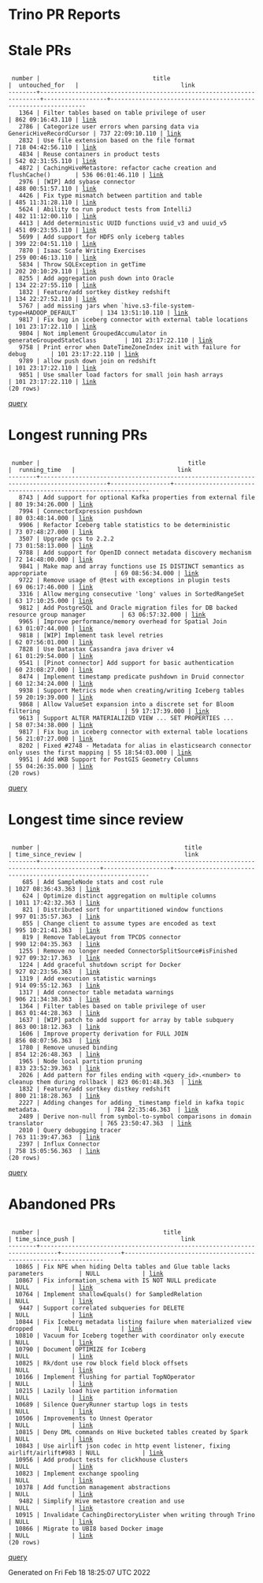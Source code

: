 Trino PR Reports
=======

#  Stale PRs
<pre><code>
 number |                                title                                 |  untouched_for   |                             link                              
--------+----------------------------------------------------------------------+------------------+---------------------------------------------------------------
   1364 | Filter tables based on table privilege of user                       | 862 09:16:43.110 | <a href="https://github.com/trinodb/trino/pull/1364">link</a> 
   2786 | Categorize user errors when parsing data via GenericHiveRecordCursor | 737 22:09:10.110 | <a href="https://github.com/trinodb/trino/pull/2786">link</a> 
   2832 | Use file extension based on the file format                          | 718 04:42:56.110 | <a href="https://github.com/trinodb/trino/pull/2832">link</a> 
   4834 | Reuse containers in product tests                                    | 542 02:31:55.110 | <a href="https://github.com/trinodb/trino/pull/4834">link</a> 
   4872 | CachingHiveMetastore: refactor cache creation and flushCache()       | 536 06:01:46.110 | <a href="https://github.com/trinodb/trino/pull/4872">link</a> 
   2976 | [WIP] Add sybase connector                                           | 488 00:51:57.110 | <a href="https://github.com/trinodb/trino/pull/2976">link</a> 
   4426 | Fix type mismatch between partition and table                        | 485 11:31:28.110 | <a href="https://github.com/trinodb/trino/pull/4426">link</a> 
   5624 | Ability to run product tests from IntelliJ                           | 482 11:12:00.110 | <a href="https://github.com/trinodb/trino/pull/5624">link</a> 
   4413 | Add deterministic UUID functions uuid_v3 and uuid_v5                 | 451 09:23:55.110 | <a href="https://github.com/trinodb/trino/pull/4413">link</a> 
   5699 | Add support for HDFS only iceberg tables                             | 399 22:04:51.110 | <a href="https://github.com/trinodb/trino/pull/5699">link</a> 
   7870 | Isaac Scafe Writing Exercises                                        | 259 00:46:13.110 | <a href="https://github.com/trinodb/trino/pull/7870">link</a> 
   5834 | Throw SQLException in getTime                                        | 202 20:10:29.110 | <a href="https://github.com/trinodb/trino/pull/5834">link</a> 
   8255 | Add aggregation push down into Oracle                                | 134 22:27:55.110 | <a href="https://github.com/trinodb/trino/pull/8255">link</a> 
   1832 | Feature/add sortkey distkey redshift                                 | 134 22:27:52.110 | <a href="https://github.com/trinodb/trino/pull/1832">link</a> 
   5767 | add missing jars when `hive.s3-file-system-type=HADOOP_DEFAULT`      | 134 13:51:10.110 | <a href="https://github.com/trinodb/trino/pull/5767">link</a> 
   9817 | Fix bug in iceberg connector with external table locations           | 101 23:17:22.110 | <a href="https://github.com/trinodb/trino/pull/9817">link</a> 
   9804 | Not implement GroupedAccumulator in generateGroupedStateClass        | 101 23:17:22.110 | <a href="https://github.com/trinodb/trino/pull/9804">link</a> 
   9758 | Print error when DateTimeZoneIndex init with failure for debug       | 101 23:17:22.110 | <a href="https://github.com/trinodb/trino/pull/9758">link</a> 
   9789 | allow push down join on redshift                                     | 101 23:17:22.110 | <a href="https://github.com/trinodb/trino/pull/9789">link</a> 
   9851 | Use smaller load factors for small join hash arrays                  | 101 23:17:22.110 | <a href="https://github.com/trinodb/trino/pull/9851">link</a> 
(20 rows)
</code></pre>
[query](https://github.com/nineinchnick/trino-cicd/blob/ffdb9e1fc6a600b58d71d1ca2bbd3edee547e65e/sql/pr/stale-prs.sql)

#  Longest running PRs
<pre><code>
 number |                                          title                                          |  running_time   |                             link                              
--------+-----------------------------------------------------------------------------------------+-----------------+---------------------------------------------------------------
   8743 | Add support for optional Kafka properties from external file                            | 80 19:34:26.000 | <a href="https://github.com/trinodb/trino/pull/8743">link</a> 
   7994 | ConnectorExpression pushdown                                                            | 80 03:48:14.000 | <a href="https://github.com/trinodb/trino/pull/7994">link</a> 
   9906 | Refactor Iceberg table statistics to be deterministic                                   | 73 07:48:27.000 | <a href="https://github.com/trinodb/trino/pull/9906">link</a> 
   3507 | Upgrade gcs to 2.2.2                                                                    | 73 01:58:13.000 | <a href="https://github.com/trinodb/trino/pull/3507">link</a> 
   9788 | Add support for OpenID connect metadata discovery mechanism                             | 72 14:48:00.000 | <a href="https://github.com/trinodb/trino/pull/9788">link</a> 
   9841 | Make map and array functions use IS DISTINCT semantics as appropriate                   | 69 08:56:34.000 | <a href="https://github.com/trinodb/trino/pull/9841">link</a> 
   9722 | Remove usage of @test with exceptions in plugin tests                                   | 69 06:17:46.000 | <a href="https://github.com/trinodb/trino/pull/9722">link</a> 
   3316 | Allow merging consecutive 'long' values in SortedRangeSet                               | 63 17:10:25.000 | <a href="https://github.com/trinodb/trino/pull/3316">link</a> 
   9812 | Add PostgreSQL and Oracle migration files for DB backed resource group manager          | 63 06:57:32.000 | <a href="https://github.com/trinodb/trino/pull/9812">link</a> 
   9965 | Improve performance/memory overhead for Spatial Join                                    | 63 01:07:44.000 | <a href="https://github.com/trinodb/trino/pull/9965">link</a> 
   9818 | [WIP] Implement task level retries                                                      | 62 07:56:01.000 | <a href="https://github.com/trinodb/trino/pull/9818">link</a> 
   7828 | Use Datastax Cassandra java driver v4                                                   | 61 01:29:54.000 | <a href="https://github.com/trinodb/trino/pull/7828">link</a> 
   9541 | [Pinot connector] Add support for basic authentication                                  | 60 23:08:27.000 | <a href="https://github.com/trinodb/trino/pull/9541">link</a> 
   8474 | Implement timestamp predicate pushdown in Druid connector                               | 60 12:34:24.000 | <a href="https://github.com/trinodb/trino/pull/8474">link</a> 
   9938 | Support Metrics mode when creating/writing Iceberg tables                               | 59 20:19:39.000 | <a href="https://github.com/trinodb/trino/pull/9938">link</a> 
   9868 | Allow ValueSet expansion into a discrete set for Bloom filtering                        | 59 17:17:39.000 | <a href="https://github.com/trinodb/trino/pull/9868">link</a> 
   9613 | Support ALTER MATERIALIZED VIEW ... SET PROPERTIES ...                                  | 58 07:34:38.000 | <a href="https://github.com/trinodb/trino/pull/9613">link</a> 
   9817 | Fix bug in iceberg connector with external table locations                              | 56 21:07:27.000 | <a href="https://github.com/trinodb/trino/pull/9817">link</a> 
   8202 | Fixed #2748 - Metadata for alias in elasticsearch connector only uses the first mapping | 55 18:54:03.000 | <a href="https://github.com/trinodb/trino/pull/8202">link</a> 
   9951 | Add WKB Support for PostGIS Geometry Columns                                            | 55 04:26:35.000 | <a href="https://github.com/trinodb/trino/pull/9951">link</a> 
(20 rows)
</code></pre>
[query](https://github.com/nineinchnick/trino-cicd/blob/ffdb9e1fc6a600b58d71d1ca2bbd3edee547e65e/sql/pr/running-prs.sql)

#  Longest time since review
<pre><code>
 number |                                         title                                         | time_since_review |                             link                              
--------+---------------------------------------------------------------------------------------+-------------------+---------------------------------------------------------------
    685 | Add SampleNode stats and cost rule                                                    | 1027 08:36:43.363 | <a href="https://github.com/trinodb/trino/pull/685">link</a>  
    624 | Optimize distinct aggregation on multiple columns                                     | 1011 17:42:32.363 | <a href="https://github.com/trinodb/trino/pull/624">link</a>  
    821 | Distributed sort for unpartitioned window functions                                   | 997 01:35:57.363  | <a href="https://github.com/trinodb/trino/pull/821">link</a>  
    855 | Change client to assume types are encoded as text                                     | 995 10:21:41.363  | <a href="https://github.com/trinodb/trino/pull/855">link</a>  
    819 | Remove TableLayout from TPCDS connector                                               | 990 12:04:35.363  | <a href="https://github.com/trinodb/trino/pull/819">link</a>  
   1255 | Remove no longer needed ConnectorSplitSource#isFinished                               | 927 09:32:17.363  | <a href="https://github.com/trinodb/trino/pull/1255">link</a> 
   1224 | Add graceful shutdown script for Docker                                               | 927 02:23:56.363  | <a href="https://github.com/trinodb/trino/pull/1224">link</a> 
   1319 | Add execution statistic warnings                                                      | 914 09:55:12.363  | <a href="https://github.com/trinodb/trino/pull/1319">link</a> 
   1317 | Add connector table metadata warnings                                                 | 906 21:34:38.363  | <a href="https://github.com/trinodb/trino/pull/1317">link</a> 
   1364 | Filter tables based on table privilege of user                                        | 863 01:44:28.363  | <a href="https://github.com/trinodb/trino/pull/1364">link</a> 
   1637 | [WIP] patch to add support for array by table subquery                                | 863 00:18:12.363  | <a href="https://github.com/trinodb/trino/pull/1637">link</a> 
   1606 | Improve property derivation for FULL JOIN                                             | 856 08:07:56.363  | <a href="https://github.com/trinodb/trino/pull/1606">link</a> 
   1780 | Remove unused binding                                                                 | 854 12:26:48.363  | <a href="https://github.com/trinodb/trino/pull/1780">link</a> 
   1965 | Node local partition pruning                                                          | 833 23:52:39.363  | <a href="https://github.com/trinodb/trino/pull/1965">link</a> 
   2026 | Add pattern for files ending with &lt;query_id&gt;.&lt;number&gt; to cleanup them during rollback | 823 06:01:48.363  | <a href="https://github.com/trinodb/trino/pull/2026">link</a> 
   1832 | Feature/add sortkey distkey redshift                                                  | 800 21:18:28.363  | <a href="https://github.com/trinodb/trino/pull/1832">link</a> 
   2227 | Adding changes for adding _timestamp field in kafka topic metadata.                   | 784 22:35:46.363  | <a href="https://github.com/trinodb/trino/pull/2227">link</a> 
   2489 | Derive non-null from symbol-to-symbol comparisons in domain translator                | 765 23:50:47.363  | <a href="https://github.com/trinodb/trino/pull/2489">link</a> 
   2010 | Query debugging tracer                                                                | 763 11:39:47.363  | <a href="https://github.com/trinodb/trino/pull/2010">link</a> 
   2397 | Influx Connector                                                                      | 758 15:05:56.363  | <a href="https://github.com/trinodb/trino/pull/2397">link</a> 
(20 rows)
</code></pre>
[query](https://github.com/nineinchnick/trino-cicd/blob/ffdb9e1fc6a600b58d71d1ca2bbd3edee547e65e/sql/pr/awaiting-review.sql)

#  Abandoned PRs
<pre><code>
 number |                                   title                                   | time_since_push |                              link                              
--------+---------------------------------------------------------------------------+-----------------+----------------------------------------------------------------
  10865 | Fix NPE when hiding Delta tables and Glue table lacks parameters          | NULL            | <a href="https://github.com/trinodb/trino/pull/10865">link</a> 
  10867 | Fix information_schema with IS NOT NULL predicate                         | NULL            | <a href="https://github.com/trinodb/trino/pull/10867">link</a> 
  10764 | Implement shallowEquals() for SampledRelation                             | NULL            | <a href="https://github.com/trinodb/trino/pull/10764">link</a> 
   9447 | Support correlated subqueries for DELETE                                  | NULL            | <a href="https://github.com/trinodb/trino/pull/9447">link</a>  
  10844 | Fix Iceberg metadata listing failure when materialized view dropped       | NULL            | <a href="https://github.com/trinodb/trino/pull/10844">link</a> 
  10810 | Vacuum for Iceberg together with coordinator only execute                 | NULL            | <a href="https://github.com/trinodb/trino/pull/10810">link</a> 
  10790 | Document OPTIMIZE for Iceberg                                             | NULL            | <a href="https://github.com/trinodb/trino/pull/10790">link</a> 
  10825 | Rk/dont use row block field block offsets                                 | NULL            | <a href="https://github.com/trinodb/trino/pull/10825">link</a> 
  10166 | Implement flushing for partial TopNOperator                               | NULL            | <a href="https://github.com/trinodb/trino/pull/10166">link</a> 
  10215 | Lazily load hive partition information                                    | NULL            | <a href="https://github.com/trinodb/trino/pull/10215">link</a> 
  10689 | Silence QueryRunner startup logs in tests                                 | NULL            | <a href="https://github.com/trinodb/trino/pull/10689">link</a> 
  10506 | Improvements to Unnest Operator                                           | NULL            | <a href="https://github.com/trinodb/trino/pull/10506">link</a> 
  10815 | Deny DML commands on Hive bucketed tables created by Spark                | NULL            | <a href="https://github.com/trinodb/trino/pull/10815">link</a> 
  10843 | Use airlift json codec in http event listener, fixing airlift/airlift#983 | NULL            | <a href="https://github.com/trinodb/trino/pull/10843">link</a> 
  10956 | Add product tests for clickhouse clusters                                 | NULL            | <a href="https://github.com/trinodb/trino/pull/10956">link</a> 
  10823 | Implement exchange spooling                                               | NULL            | <a href="https://github.com/trinodb/trino/pull/10823">link</a> 
  10378 | Add function management abstractions                                      | NULL            | <a href="https://github.com/trinodb/trino/pull/10378">link</a> 
   9482 | Simplify Hive metastore creation and use                                  | NULL            | <a href="https://github.com/trinodb/trino/pull/9482">link</a>  
  10915 | Invalidate CachingDirectoryLister when writing through Trino              | NULL            | <a href="https://github.com/trinodb/trino/pull/10915">link</a> 
  10866 | Migrate to UBI8 based Docker image                                        | NULL            | <a href="https://github.com/trinodb/trino/pull/10866">link</a> 
(20 rows)
</code></pre>
[query](https://github.com/nineinchnick/trino-cicd/blob/ffdb9e1fc6a600b58d71d1ca2bbd3edee547e65e/sql/pr/abandoned-prs.sql)

Generated on Fri Feb 18 18:25:07 UTC 2022
